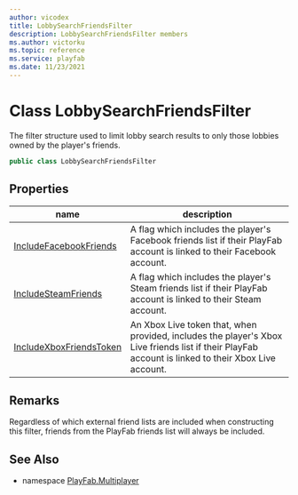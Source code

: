 ```yaml
---
author: vicodex
title: LobbySearchFriendsFilter
description: LobbySearchFriendsFilter members
ms.author: victorku
ms.topic: reference
ms.service: playfab
ms.date: 11/23/2021
---
```


# Class LobbySearchFriendsFilter

The filter structure used to limit lobby search results to only those lobbies owned by the player's friends.

```csharp
public class LobbySearchFriendsFilter
```

## Properties

| name | description |
| --- | --- |
| [IncludeFacebookFriends](LobbySearchFriendsFilter/IncludeFacebookFriends.md) | A flag which includes the player's Facebook friends list if their PlayFab account is linked to their Facebook account. |
| [IncludeSteamFriends](LobbySearchFriendsFilter/IncludeSteamFriends.md) | A flag which includes the player's Steam friends list if their PlayFab account is linked to their Steam account. |
| [IncludeXboxFriendsToken](LobbySearchFriendsFilter/IncludeXboxFriendsToken.md) | An Xbox Live token that, when provided, includes the player's Xbox Live friends list if their PlayFab account is linked to their Xbox Live account. |

## Remarks

Regardless of which external friend lists are included when constructing this filter, friends from the PlayFab friends list will always be included.

## See Also

* namespace [PlayFab.Multiplayer](../PlayFabMultiplayerSDK.md)
